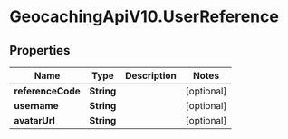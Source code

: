 # GeocachingApiV10.UserReference

## Properties
Name | Type | Description | Notes
------------ | ------------- | ------------- | -------------
**referenceCode** | **String** |  | [optional] 
**username** | **String** |  | [optional] 
**avatarUrl** | **String** |  | [optional] 


